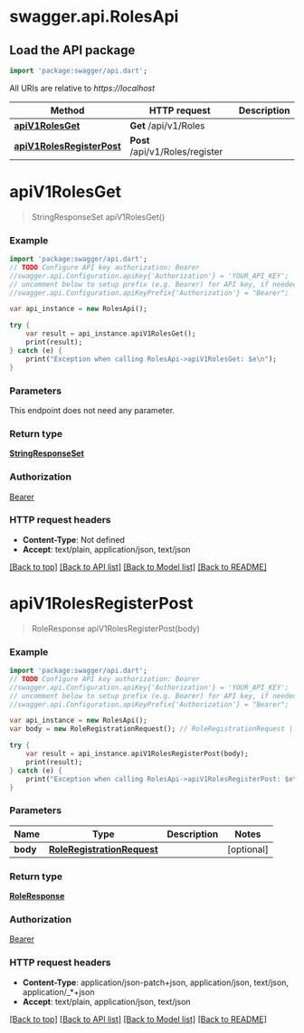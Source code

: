 # swagger.api.RolesApi

## Load the API package
```dart
import 'package:swagger/api.dart';
```

All URIs are relative to *https://localhost*

Method | HTTP request | Description
------------- | ------------- | -------------
[**apiV1RolesGet**](RolesApi.md#apiV1RolesGet) | **Get** /api/v1/Roles | 
[**apiV1RolesRegisterPost**](RolesApi.md#apiV1RolesRegisterPost) | **Post** /api/v1/Roles/register | 


# **apiV1RolesGet**
> StringResponseSet apiV1RolesGet()



### Example 
```dart
import 'package:swagger/api.dart';
// TODO Configure API key authorization: Bearer
//swagger.api.Configuration.apiKey{'Authorization'} = 'YOUR_API_KEY';
// uncomment below to setup prefix (e.g. Bearer) for API key, if needed
//swagger.api.Configuration.apiKeyPrefix{'Authorization'} = "Bearer";

var api_instance = new RolesApi();

try { 
    var result = api_instance.apiV1RolesGet();
    print(result);
} catch (e) {
    print("Exception when calling RolesApi->apiV1RolesGet: $e\n");
}
```

### Parameters
This endpoint does not need any parameter.

### Return type

[**StringResponseSet**](StringResponseSet.md)

### Authorization

[Bearer](../README.md#Bearer)

### HTTP request headers

 - **Content-Type**: Not defined
 - **Accept**: text/plain, application/json, text/json

[[Back to top]](#) [[Back to API list]](../README.md#documentation-for-api-endpoints) [[Back to Model list]](../README.md#documentation-for-models) [[Back to README]](../README.md)

# **apiV1RolesRegisterPost**
> RoleResponse apiV1RolesRegisterPost(body)



### Example 
```dart
import 'package:swagger/api.dart';
// TODO Configure API key authorization: Bearer
//swagger.api.Configuration.apiKey{'Authorization'} = 'YOUR_API_KEY';
// uncomment below to setup prefix (e.g. Bearer) for API key, if needed
//swagger.api.Configuration.apiKeyPrefix{'Authorization'} = "Bearer";

var api_instance = new RolesApi();
var body = new RoleRegistrationRequest(); // RoleRegistrationRequest | 

try { 
    var result = api_instance.apiV1RolesRegisterPost(body);
    print(result);
} catch (e) {
    print("Exception when calling RolesApi->apiV1RolesRegisterPost: $e\n");
}
```

### Parameters

Name | Type | Description  | Notes
------------- | ------------- | ------------- | -------------
 **body** | [**RoleRegistrationRequest**](RoleRegistrationRequest.md)|  | [optional] 

### Return type

[**RoleResponse**](RoleResponse.md)

### Authorization

[Bearer](../README.md#Bearer)

### HTTP request headers

 - **Content-Type**: application/json-patch+json, application/json, text/json, application/_*+json
 - **Accept**: text/plain, application/json, text/json

[[Back to top]](#) [[Back to API list]](../README.md#documentation-for-api-endpoints) [[Back to Model list]](../README.md#documentation-for-models) [[Back to README]](../README.md)

